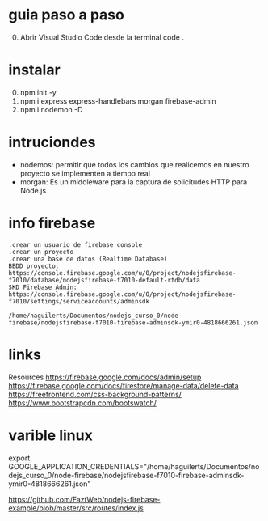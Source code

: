 # guia paso a paso
0) Abrir Visual Studio Code desde la terminal
    code .

# instalar
0) npm init -y
1) npm i express express-handlebars morgan firebase-admin
2) npm i nodemon -D



# intruciondes
- nodemos: permitir que todos los cambios que realicemos en nuestro proyecto se implementen a tiempo real 
- morgan: Es un middleware para la captura de solicitudes HTTP para Node.js



# info firebase
    .crear un usuario de firebase console
    .crear un proyecto 
    .crear una base de datos (Realtime Database)
    BBDD proyecto: https://console.firebase.google.com/u/0/project/nodejsfirebase-f7010/database/nodejsfirebase-f7010-default-rtdb/data
    SKD Firebase Admin: https://console.firebase.google.com/u/0/project/nodejsfirebase-f7010/settings/serviceaccounts/adminsdk

    /home/haguilerts/Documentos/nodejs_curso_0/node-firebase/nodejsfirebase-f7010-firebase-adminsdk-ymir0-4818666261.json
# links
Resources
https://firebase.google.com/docs/admin/setup
https://firebase.google.com/docs/firestore/manage-data/delete-data
https://freefrontend.com/css-background-patterns/
https://www.bootstrapcdn.com/bootswatch/


# varible linux
export GOOGLE_APPLICATION_CREDENTIALS="/home/haguilerts/Documentos/nodejs_curso_0/node-firebase/nodejsfirebase-f7010-firebase-adminsdk-ymir0-4818666261.json"

https://github.com/FaztWeb/nodejs-firebase-example/blob/master/src/routes/index.js